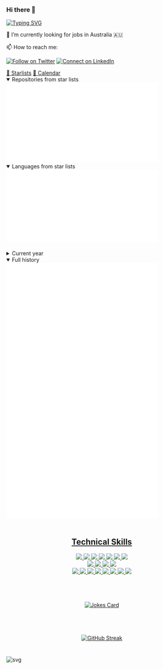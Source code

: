 ### Hi there 👋

[![Typing SVG](https://readme-typing-svg.herokuapp.com?color=F7BF73&multiline=true&height=90&lines=I'm+Shayan.+I+am+a+System+Designer%2C+;FullStack+Developer+and+System;Administrator.+%3AD)](https://git.io/typing-svg)

🔭 I’m currently looking for jobs in Australia :australia:

📫 How to reach me:

[![Follow on Twitter](https://img.shields.io/badge/--twitter?label=Twitter&logo=Twitter&style=social)](https://twitter.com/james_madhacks) [![Connect on LinkedIn](https://img.shields.io/badge/--linkedin?label=LinkedIn&logo=LinkedIn&style=social)](https://linkedin.motalebi.me)

  <tr>
    <th><a href="source/plugins/starlists/README.md">💫 Starlists</a></th>
    <th><a href="source/plugins/calendar/README.md">📆 Calendar</a></th>
  </tr>
  <tr>
        <td  align="center">
        <details open><summary>Repositories from star lists</summary><img alt="" width="400" src="https://github.com/lowlighter/metrics/blob/examples/metrics.plugin.starlists.svg" alt=""></img></details>
        <details open><summary>Languages from star lists</summary><img alt="" width="400" src="https://github.com/lowlighter/metrics/blob/examples/metrics.plugin.starlists.languages.svg" alt=""></img></details>
        <img width="900" height="1" alt="">
      </td>
        <td  align="center">
        <details><summary>Current year</summary><img alt="" width="400" src="https://github.com/lowlighter/metrics/blob/examples/metrics.plugin.calendar.svg" alt=""></img></details>
        <details open><summary>Full history</summary><img alt="" width="400" src="https://github.com/lowlighter/metrics/blob/examples/metrics.plugin.calendar.full.svg" alt=""></img></details>
        <img width="900" height="1" alt="">
      </td>
  </tr>
  <tr>

<a href="#">
  <h2 align="center">Technical Skills</h2>
  <div align="center">
    <img src="https://img.shields.io/static/v1?label=&style=for-the-badge&message=TYPESCRIPT&color=457B9D"/>
    <img src="https://img.shields.io/static/v1?label=&style=for-the-badge&message=JAVASCRIPT&color=FFD166"/>
    <img src="https://img.shields.io/static/v1?label=&style=for-the-badge&message=PYTHON&color=90A959"/>
    <img src="https://img.shields.io/static/v1?label=&style=for-the-badge&message=PHP&color=8892BF"/>
    <img src="https://img.shields.io/static/v1?label=&style=for-the-badge&message=C/C%2B%2B&color=F1FAEE"/>
    <img src="https://img.shields.io/static/v1?label=&style=for-the-badge&message=C%23&color=1D3557"/>
    <img src="https://img.shields.io/static/v1?label=&style=for-the-badge&message=SQL&color=F4989C"/>
  </div>
  
  <div align="center">
    <img src="https://img.shields.io/static/v1?label=&style=for-the-badge&message=MySQL&color=BD591A"/>
    <img src="https://img.shields.io/static/v1?label=&style=for-the-badge&message=MongoDB&color=8FDC97"/>
    <img src="https://img.shields.io/static/v1?label=&style=for-the-badge&message=PostgreQSL&color=336690"/>
    <img src="https://img.shields.io/static/v1?label=&style=for-the-badge&message=REDIS&color=A70303"/>
  </div>
  
    
  <div align="center">
    <img src="https://img.shields.io/static/v1?label=&style=for-the-badge&message=React%20in%20NEXT.JS&color=0070F3"/>
    <img src="https://img.shields.io/static/v1?label=&style=for-the-badge&message=Vue3%20in%20NUXT.JS&color=4DE7A8"/>
    <img src="https://img.shields.io/static/v1?label=&style=for-the-badge&message=LARAVEL%E2%9D%A4%EF%B8%8F&color=F9322C"/>
    <img src="https://img.shields.io/static/v1?label=&style=for-the-badge&message=REACT-NATIVE&color=61DAFB"/>
    <img src="https://img.shields.io/static/v1?label=&style=for-the-badge&message=EXPRES.JS&color=DACC3E"/>
    <img src="https://img.shields.io/static/v1?label=&style=for-the-badge&message=ADONIS.JS&color=5A45FF"/>
    <img src="https://img.shields.io/static/v1?label=&style=for-the-badge&message=DJANGO&color=51BE95"/>
    <img src="https://img.shields.io/static/v1?label=&style=for-the-badge&message=NEST.JS&color=DDEBE9"/>
  </div>

  <div align="center" style="margin-top: 70px;margin-bottom: 40px;">
<img src="https://readme-jokes.vercel.app/api" alt="Jokes Card" /></div>

  <div align="center" style="margin-top: 70px;margin-bottom: 40px;">

[![GitHub Streak](http://github-readme-streak-stats.herokuapp.com?user=shayan3k&theme=dark&date_format=M%20j%5B%2C%20Y%5D)](https://git.io/streak-stats)

  </div>

![svg](https://raw.githubusercontent.com/yoshi389111/github-profile-3d-contrib/main/docs/demo/profile-gitblock.svg)

</a>
